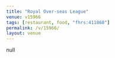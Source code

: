 ```yaml
---
title: "Royal Over-seas League"
venue: v15966
tags: [restaurant, food, "fhrs:411868"]
permalink: /v/15966/
layout: venue
---
```

null